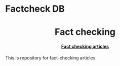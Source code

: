 # Factcheck DB

<div align="center">
<h1>Fact checking</h1>
<h4><a href="https://factcheck.communityforukraine.org">Fact checking articles</a></h4>
</div>

This is repository for fact-checking articles
